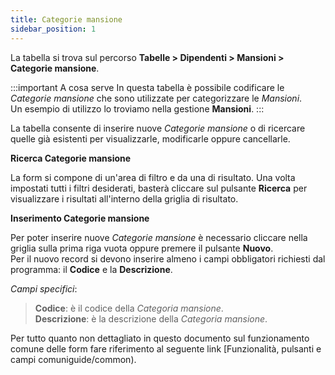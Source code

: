 ```yaml
---
title: Categorie mansione
sidebar_position: 1
---
```


La tabella si trova sul percorso **Tabelle > Dipendenti > Mansioni > Categorie mansione**.

:::important A cosa serve
In questa tabella è possibile codificare le *Categorie mansione* che sono utilizzate per categorizzare le *Mansioni*.   
Un esempio di utilizzo lo troviamo nella gestione **Mansioni**.
:::

La tabella consente di inserire nuove *Categorie mansione* o di ricercare quelle già esistenti per visualizzarle, modificarle oppure cancellarle.

**Ricerca Categorie mansione**

La form si compone di un'area di filtro e da una di risultato. Una volta impostati tutti i filtri desiderati, basterà cliccare sul pulsante **Ricerca** per visualizzare i risultati all'interno della griglia di risultato.

**Inserimento Categorie mansione**

Per poter inserire nuove *Categorie mansione* è necessario cliccare nella griglia sulla prima riga vuota oppure premere il pulsante **Nuovo**.   
Per il nuovo record si devono inserire almeno i campi obbligatori richiesti dal programma: il **Codice** e la **Descrizione**.

*Campi specifici*: 
    
> **Codice**: è il codice della *Categoria mansione*.   
> **Descrizione**: è la descrizione della *Categoria mansione*.   

Per tutto quanto non dettagliato in questo documento sul funzionamento comune delle form fare riferimento al seguente link [Funzionalità, pulsanti e campi comuniguide/common).
